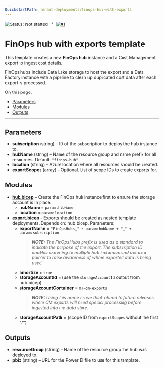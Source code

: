 ```yaml
---
QuickstartPath: tenant-deployments/finops-hub-with-exports
---
```


![Status: Not started](https://img.shields.io/badge/status-not%20started-red) &nbsp;<sup>→</sup>&nbsp;
[![#1](https://img.shields.io/github/issues/detail/state/microsoft/cloud-hubs/1)](https://github.com/microsoft/cloud-hubs/issues/1)

# FinOps hub with exports template

This template creates a new **FinOps hub** instance and a Cost Management export to ingest cost details.

FinOps hubs include Data Lake storage to host the export and a Data Factory instance with a pipeline to clean up duplicated cost data after each export is processed.

On this page:

- [Parameters](#parameters)
- [Modules](#modules)
- [Outputs](#outputs)

---

## Parameters

- **subscription** (string) – ID of the subscription to deploy the hub instance to.
- **hubName** (string) – Name of the resource group and name prefix for all resources. Default: `"finops-hub"`.
- **location** (string) – Azure location where all resources should be created.
- **exportScopes** (array) – Optional. List of scope IDs to create exports for.

## Modules

- **[hub.bicep](./modules/hub.md)** – Create the FinOps hub instance first to ensure the storage account is in place.
  - **hubName** = `param:hubName`
  - **location** = `param:location`
- **[export.bicep](./modules/export.md)** – Exports should be created as nested template deployments. Depends on: hub.bicep. Parameters:
  - **exportName** = `"FinOpsHubs_" + param:hubName + "_" + param:subscription`
    > _**NOTE:** The FinOpsHubs prefix is used as a standard to indicate the purpose of the export. The subscription ID enables exporting to multiple hub instances and act as a pointer to raise awareness of where exported data is being used._
  - **amortize** = `true`
  - **storageAccountId** = (use the `storageAccountId` output from hub.bicep)
  - **storageAccountContainer** = `ms-cm-exports`
    > _**NOTE:** Using this name as we think ahead to future releases where CM exports will need special processing before ingested into the data store._
  - **storageAccountPath** = (scope ID from `exportScopes` without the first "/")

## Outputs

- **resourceGroup** (string) – Name of the resource group the hub was deployed to.
- **pbix** (string) – URL for the Power BI file to use for this template.
